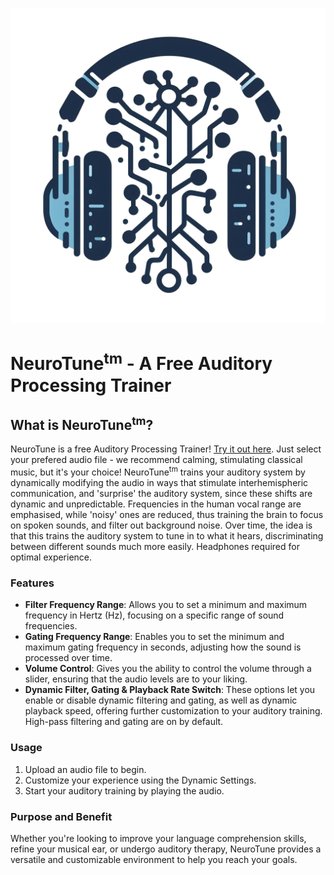 
![NeuroTune Logo](/icons/icon-512x512.png)
# NeuroTune<sup>tm</sup> - A Free Auditory Processing Trainer


## What is NeuroTune<sup>tm</sup>?

 NeuroTune is a free Auditory Processing Trainer! [Try it out here](https://richardsneyd.github.io/auditory-trainer/). Just select your prefered audio file - we recommend calming, stimulating classical music, but it's your choice! NeuroTune<sup>tm</sup> trains your auditory system by dynamically modifying the audio in ways that stimulate interhemispheric communication, and 'surprise' the auditory system, since these shifts are dynamic and unpredictable. Frequencies in the human vocal range are emphasised, while 'noisy' ones are reduced, thus training the brain to focus on spoken sounds, and filter out background noise. Over time, the idea is that this trains the auditory system to tune in to what it hears, discriminating between different sounds much more easily. Headphones required for optimal experience.

### Features

- **Filter Frequency Range**: Allows you to set a minimum and maximum frequency in Hertz (Hz), focusing on a specific range of sound frequencies.
- **Gating Frequency Range**: Enables you to set the minimum and maximum gating frequency in seconds, adjusting how the sound is processed over time.
- **Volume Control**: Gives you the ability to control the volume through a slider, ensuring that the audio levels are to your liking.
- **Dynamic Filter, Gating  & Playback Rate Switch**: These options let you enable or disable dynamic filtering and gating, as well as dynamic playback speed, offering further customization to your auditory training. High-pass filtering and gating are on by default.

### Usage

1. Upload an audio file to begin.
2. Customize your experience using the Dynamic Settings.
3. Start your auditory training by playing the audio.

### Purpose and Benefit

Whether you're looking to improve your language comprehension skills, refine your musical ear, or undergo auditory therapy, NeuroTune provides a versatile and customizable environment to help you reach your goals.

